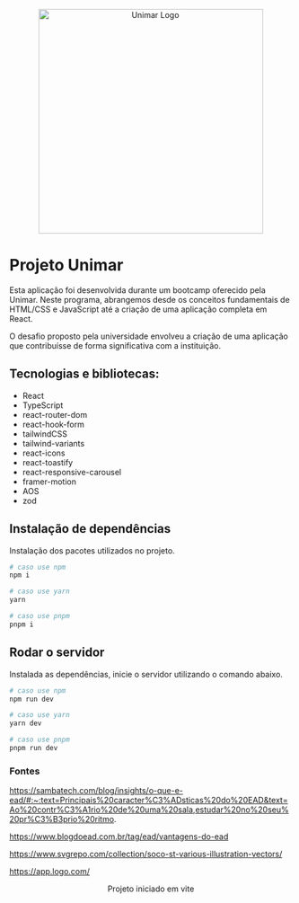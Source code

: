 <p align="center">
  <a href="https://oficial.unimar.br/" target="blank"><img src="https://upload.wikimedia.org/wikipedia/commons/c/c0/Unimar.png" width="400" alt="Unimar Logo" /></a>
</p>

# Projeto Unimar

Esta aplicação foi desenvolvida durante um bootcamp oferecido pela Unimar. Neste programa, abrangemos desde os conceitos fundamentais de HTML/CSS e JavaScript até a criação de uma aplicação completa em React.

O desafio proposto pela universidade envolveu a criação de uma aplicação que contribuísse de forma significativa com a instituição.

## **Tecnologias e bibliotecas**:

- React
- TypeScript
- react-router-dom
- react-hook-form
- tailwindCSS
- tailwind-variants
- react-icons
- react-toastify
- react-responsive-carousel
- framer-motion
- AOS
- zod

###

## Instalação de dependências

Instalação dos pacotes utilizados no projeto.

```bash
# caso use npm
npm i

# caso use yarn
yarn

# caso use pnpm
pnpm i
```

## Rodar o servidor

Instalada as dependências, inicie o servidor utilizando o comando abaixo.

```bash
# caso use npm
npm run dev

# caso use yarn
yarn dev

# caso use pnpm
pnpm run dev
```

### Fontes

https://sambatech.com/blog/insights/o-que-e-ead/#:~:text=Principais%20caracter%C3%ADsticas%20do%20EAD&text=Ao%20contr%C3%A1rio%20de%20uma%20sala,estudar%20no%20seu%20pr%C3%B3prio%20ritmo.

https://www.blogdoead.com.br/tag/ead/vantagens-do-ead

https://www.svgrepo.com/collection/soco-st-various-illustration-vectors/

https://app.logo.com/

<p align="center">Projeto iniciado em vite</p>
